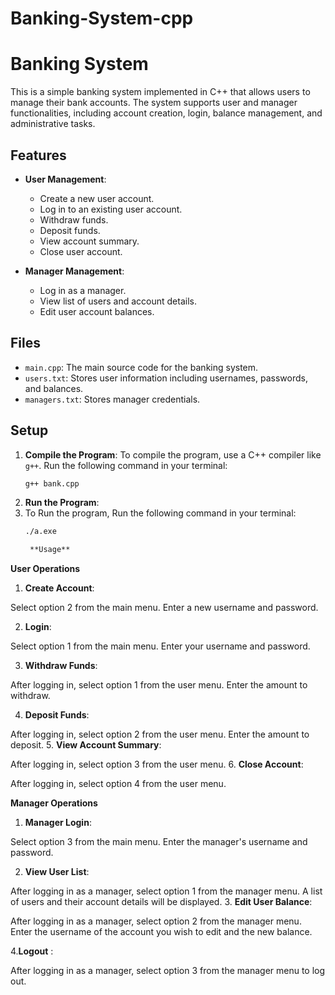 # Banking-System-cpp
# Banking System

This is a simple banking system implemented in C++ that allows users to manage their bank accounts. The system supports user and manager functionalities, including account creation, login, balance management, and administrative tasks.

## Features

- **User Management**:
  - Create a new user account.
  - Log in to an existing user account.
  - Withdraw funds.
  - Deposit funds.
  - View account summary.
  - Close user account.

- **Manager Management**:
  - Log in as a manager.
  - View list of users and account details.
  - Edit user account balances.

## Files

- `main.cpp`: The main source code for the banking system.
- `users.txt`: Stores user information including usernames, passwords, and balances.
- `managers.txt`: Stores manager credentials.

## Setup

1. **Compile the Program**:
   To compile the program, use a C++ compiler like `g++`. Run the following command in your terminal:
   ```bash
   g++ bank.cpp
2. **Run the Program**:
3. To Run the program, Run the following command in your terminal:
   ```bash
   ./a.exe

    **Usage**
**User Operations**
1. **Create Account**:

Select option 2 from the main menu.
Enter a new username and password.

2. **Login**:

Select option 1 from the main menu.
Enter your username and password.

3. **Withdraw Funds**:

After logging in, select option 1 from the user menu.
Enter the amount to withdraw.

4. **Deposit Funds**:

After logging in, select option 2 from the user menu.
Enter the amount to deposit.
5. **View Account Summary**:

After logging in, select option 3 from the user menu.
6. **Close Account**:

After logging in, select option 4 from the user menu.

**Manager Operations**

1. **Manager Login**:

Select option 3 from the main menu.
Enter the manager's username and password.

2. **View User List**:

After logging in as a manager, select option 1 from the manager menu.
A list of users and their account details will be displayed.
3. **Edit User Balance**:

After logging in as a manager, select option 2 from the manager menu.
Enter the username of the account you wish to edit and the new balance.

4.**Logout** :

After logging in as a manager, select option 3 from the manager menu to log out.
